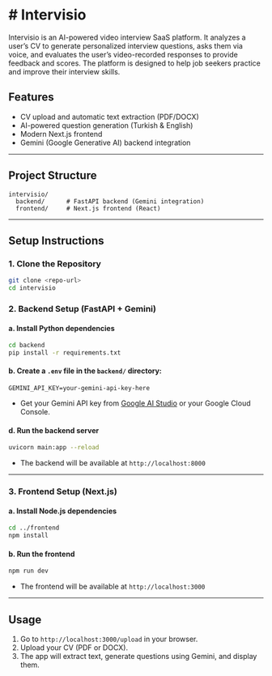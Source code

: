 # # Intervisio

Intervisio is an AI-powered video interview SaaS platform. It analyzes a user’s CV to generate personalized interview questions, asks them via voice, and evaluates the user’s video-recorded responses to provide feedback and scores. The platform is designed to help job seekers practice and improve their interview skills.

## Features
- CV upload and automatic text extraction (PDF/DOCX)
- AI-powered question generation (Turkish & English)
- Modern Next.js frontend
- Gemini (Google Generative AI) backend integration

---

## Project Structure

```
intervisio/
  backend/      # FastAPI backend (Gemini integration)
  frontend/     # Next.js frontend (React)
```

---

## Setup Instructions

### 1. Clone the Repository
```sh
git clone <repo-url>
cd intervisio
```

### 2. Backend Setup (FastAPI + Gemini)

#### a. Install Python dependencies
```sh
cd backend
pip install -r requirements.txt
```

#### b. Create a `.env` file in the `backend/` directory:
```
GEMINI_API_KEY=your-gemini-api-key-here
```
- Get your Gemini API key from [Google AI Studio](https://aistudio.google.com/app/apikey) or your Google Cloud Console.


#### d. Run the backend server
```sh
uvicorn main:app --reload
```
- The backend will be available at `http://localhost:8000`

---

### 3. Frontend Setup (Next.js)

#### a. Install Node.js dependencies
```sh
cd ../frontend
npm install
```

#### b. Run the frontend
```sh
npm run dev
```
- The frontend will be available at `http://localhost:3000`

---

## Usage
1. Go to `http://localhost:3000/upload` in your browser.
2. Upload your CV (PDF or DOCX).
3. The app will extract text, generate questions using Gemini, and display them.

